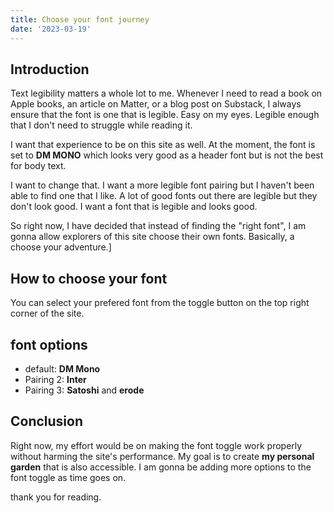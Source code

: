 ```yaml
---
title: Choose your font journey
date: '2023-03-19'
---
```


## Introduction

Text legibility matters a whole lot to me. Whenever I need to read a book on Apple books,
an article on Matter, or a blog post on Substack, I always ensure that the font is one that is legible. Easy on my eyes.
Legible enough that I don't need to struggle while reading it.

I want that experience to be on this site as well.
At the moment, the font is set to **DM MONO** which looks very good as a header font but is not the best for body text.

I want to change that. I want a more legible font pairing but I haven't been able to find one that I like. A lot of good fonts out there
are legible but they don't look good. I want a font that is legible and looks good.

So right now, I have decided that instead of finding the "right font", I am gonna allow explorers of this site choose their own fonts.
Basically, a choose your adventure.]

## How to choose your font

You can select your prefered font from the toggle button on the top right corner of the site.

## font options
* default: **DM Mono**
* Pairing 2: **Inter**
* Pairing 3: **Satoshi** and **erode**

## Conclusion

Right now, my effort would be on making the font toggle work properly without harming the site's performance.
My goal is to create **my personal garden** that is also accessible. I am gonna be adding more options to the font toggle as time goes on.

thank you for reading.
